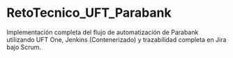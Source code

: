 # RetoTecnico_UFT_Parabank
Implementación completa del flujo de automatización de Parabank utilizando UFT One, Jenkins (Contenerizado) y trazabilidad completa en Jira bajo Scrum.
